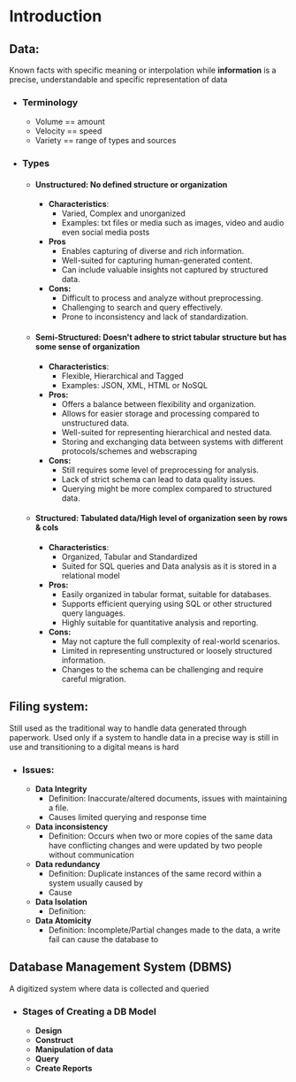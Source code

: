 # Introduction
## Data:
Known facts with specific meaning or interpolation while **information** is a precise, understandable and specific representation of data
- ### Terminology
	- Volume == amount
	- Velocity == speed
	- Variety == range of types and sources
- ### Types
	- #### **Unstructured**: No defined structure or organization
		- **Characteristics**: 
			- Varied, Complex and unorganized
			- Examples: txt files or media such as images, video and audio even social media posts
		- **Pros**
			- Enables capturing of diverse and rich information.
			- Well-suited for capturing human-generated content.
			- Can include valuable insights not captured by structured data.
		- **Cons:**
			- Difficult to process and analyze without preprocessing.
			- Challenging to search and query effectively.
			- Prone to inconsistency and lack of standardization.
	- #### **Semi-Structured**: Doesn't adhere to strict tabular structure but has some sense of organization
		- **Characteristics**: 
			- Flexible, Hierarchical and Tagged
			- Examples: JSON, XML, HTML or NoSQL
		- **Pros:**
			- Offers a balance between flexibility and organization.
			- Allows for easier storage and processing compared to unstructured data.
			- Well-suited for representing hierarchical and nested data.
			- Storing and exchanging data between systems with different protocols/schemes and webscraping
		- **Cons:**
			- Still requires some level of preprocessing for analysis.
			- Lack of strict schema can lead to data quality issues.
			- Querying might be more complex compared to structured data.
	- #### **Structured**: Tabulated data/High level of organization seen by rows & cols
		- **Characteristics**: 
			- Organized, Tabular and Standardized
			- Suited for SQL queries and Data analysis as it is stored in a relational model
		- **Pros:**
			- Easily organized in tabular format, suitable for databases.
			- Supports efficient querying using SQL or other structured query languages.
			- Highly suitable for quantitative analysis and reporting.
		- **Cons:**
			- May not capture the full complexity of real-world scenarios.
			- Limited in representing unstructured or loosely structured information.
			- Changes to the schema can be challenging and require careful migration.


## Filing system:
Still used as the traditional way to handle data generated through paperwork. Used only if a system to handle data in a precise way is still in use and transitioning to a digital means is hard
- ### Issues:
	- **Data Integrity**
		- Definition: Inaccurate/altered documents, issues with maintaining a file.
		- Causes limited querying and response time
	- **Data inconsistency**
		- Definition: Occurs when two or more copies of the same data have conflicting changes and were updated by two people without communication
	- **Data redundancy**
		- Definition: Duplicate instances of the same record within a system usually caused by 
		- Cause
	- **Data Isolation**
		- Definition: 
	- **Data Atomicity**
		- Definition: Incomplete/Partial changes made to the data, a write fail can cause the database to 

## Database Management System (DBMS)
A digitized system where data is collected and queried
- ### Stages of Creating a DB Model
	- **Design**
	- **Construct**
	- **Manipulation of data**
	- **Query**
	- **Create Reports**